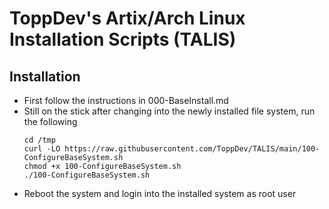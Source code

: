 # ToppDev's Artix/Arch Linux Installation Scripts (TALIS)

## Installation

- First follow the instructions in 000-BaseInstall.md
- Still on the stick after changing into the newly installed file system, run the following
    ```
    cd /tmp
    curl -LO https://raw.githubusercontent.com/ToppDev/TALIS/main/100-ConfigureBaseSystem.sh
    chmod +x 100-ConfigureBaseSystem.sh
    ./100-ConfigureBaseSystem.sh
    ```
- Reboot the system and login into the installed system as root user
